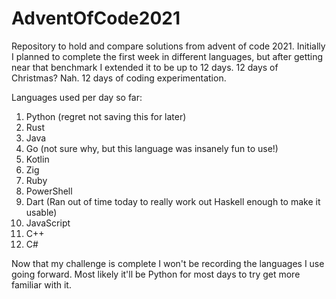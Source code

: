# AdventOfCode2021
Repository to hold and compare solutions from advent of code 2021. Initially I planned to complete the first week in different languages, but after getting near that benchmark I extended it to be up to 12 days. 12 days of Christmas? Nah. 12 days of coding experimentation.

Languages used per day so far:
1. Python (regret not saving this for later)
2. Rust
3. Java
4. Go (not sure why, but this language was insanely fun to use!)
5. Kotlin
6. Zig
7. Ruby
8. PowerShell
9. Dart (Ran out of time today to really work out Haskell enough to make it usable)
10. JavaScript
11. C++
12. C#

Now that my challenge is complete I won't be recording the languages I use going forward. Most likely it'll be Python for most days to try get more familiar with it.
